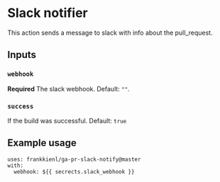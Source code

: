 # Slack notifier

This action sends a message to slack with info about the pull_request.

## Inputs

### `webhook`

**Required** The slack webhook. Default: `""`.

### `success`

If the build was successful. Default: `true`

## Example usage
```
uses: frankkienl/ga-pr-slack-notify@master
with:
  webhook: ${{ secrects.slack_webhook }}
```